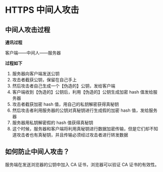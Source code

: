 <script setup>
import { loginRead } from '@/utils/login-read'

loginRead('a10005')
</script>

# <AppCode code="96" /> HTTPS 中间人攻击

<ClientOnly><AppRead code="a10005" /></ClientOnly>

## 中间人攻击过程

**通讯过程**

客户端——中间人——服务器

**过程如下**

1. 服务器向客户端发送公钥
2. 攻击者截获公钥，保留在自己手上
3. 然后攻击者自己生成一个【伪造的】公钥，发给客户端
4. 客户端收到【伪造的】公钥后，利用【伪造的】公钥生成加密 hash 值发给服务器
5. 攻击者截获加密 hash 值，用自己的私钥解密获得真秘钥
6. 然后攻击者利用服务器的公钥对真秘钥进行生成假的加密 hash 值，发给服务器
7. 服务器用私钥解密假的 hash 值获得真秘钥
8. 这个时候，服务器和客户端将利用真秘钥进行数据加密传输，但是它们却不知道攻击者也有真秘钥，并且传输必须经过攻击者进行转发数据

## 如何防止中间人攻击？

服务端在发送浏览器的公钥中加入 CA 证书，浏览器可以验证 CA 证书的有效性。

<AppComment />